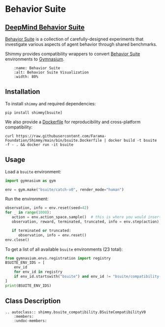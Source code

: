 # Behavior Suite

## [DeepMind Behavior Suite](https://github.com/deepmind/bsuite)

[Behavior Suite](https://github.com/deepmind/bsuite) is a collection of carefully-designed experiments that investigate various aspects of agent behavior through shared benchmarks. 

Shimmy provides compatibility wrappers to convert [Behavior Suite](https://github.com/deepmind/bsuite) environments to [Gymnasium](https://gymnasium.farama.org/).

```{figure} /_static/img/bsuite.png
    :name: Behavior Suite
    :alt: Behavior Suite Visualization
    :width: 80%
```

## Installation
To install `shimmy` and required dependencies:

```
pip install shimmy[bsuite]
```

We also provide a [Dockerfile](https://github.com/Farama-Foundation/Shimmy/blob/main/bin/bsuite.Dockerfile) for reproducibility and cross-platform compatibility:

`curl https://raw.githubusercontent.com/Farama-Foundation/Shimmy/main/bin/bsuite.Dockerfile | docker build -t bsuite -f - . && docker run -it bsuite`

## Usage
Load a `bsuite` environment:
```python
import gymnasium as gym

env = gym.make("bsuite/catch-v0", render_mode="human")
```

Run the environment:
```python
observation, info = env.reset(seed=42)
for _ in range(1000):
   action = env.action_space.sample()  # this is where you would insert your policy
   observation, reward, terminated, truncated, info = env.step(action)

   if terminated or truncated:
      observation, info = env.reset()
env.close()
```

To get a list of all available `bsuite` environments (23 total):
```python
from gymnasium.envs.registration import registry
BSUITE_ENV_IDS = [
    env_id
    for env_id in registry
    if env_id.startswith("bsuite") and env_id != "bsuite/compatibility-env-v0"
]
print(BSUITE_ENV_IDS)
```

## Class Description

```{eval-rst}
.. autoclass:: shimmy.bsuite_compatibility.BSuiteCompatibilityV0
    :members:
    :undoc-members:
```
